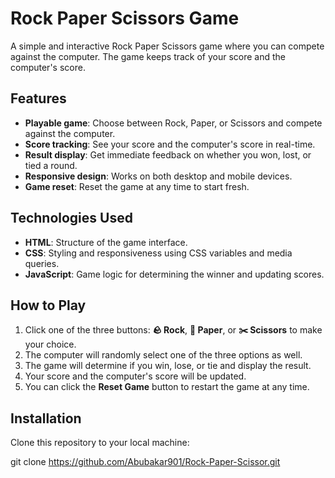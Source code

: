 # Rock Paper Scissors Game

A simple and interactive Rock Paper Scissors game where you can compete against the computer. The game keeps track of your score and the computer's score.

## Features

- **Playable game**: Choose between Rock, Paper, or Scissors and compete against the computer.
- **Score tracking**: See your score and the computer's score in real-time.
- **Result display**: Get immediate feedback on whether you won, lost, or tied a round.
- **Responsive design**: Works on both desktop and mobile devices.
- **Game reset**: Reset the game at any time to start fresh.

## Technologies Used

- **HTML**: Structure of the game interface.
- **CSS**: Styling and responsiveness using CSS variables and media queries.
- **JavaScript**: Game logic for determining the winner and updating scores.

## How to Play

1. Click one of the three buttons: **🪨 Rock**, **📄 Paper**, or **✂️ Scissors** to make your choice.
2. The computer will randomly select one of the three options as well.
3. The game will determine if you win, lose, or tie and display the result.
4. Your score and the computer's score will be updated.
5. You can click the **Reset Game** button to restart the game at any time.

## Installation

Clone this repository to your local machine:

git clone https://github.com/Abubakar901/Rock-Paper-Scissor.git
